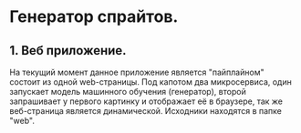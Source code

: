 # Генератор спрайтов.
## 1. Веб приложение.
 На текущий момент данное приложение является "пайплайном" состоит из одной web-страницы. Под капотом два микросервиса, один запускает модель машинного обучения (генератор), второй запрашивает у первого картинку и отображает её в браузере, так же веб-страница является динамической.
 Исходники находятся в папке "web".
